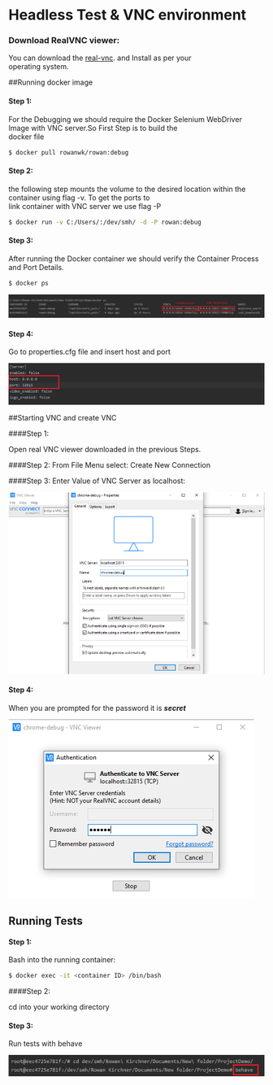 # Headless Test & VNC environment

### Download RealVNC viewer:

You can download the [real-vnc](https://www.realvnc.com/en/connect/download/viewer/macos/). and Install as per your\
operating system.

##Running docker image

####  Step 1:
For the Debugging we should require the Docker Selenium WebDriver Image with VNC server.So First Step is to build the \
docker file
```sh
$ docker pull rowanwk/rowan:debug
```

#### Step 2:
the following step mounts the volume to the desired location within the container using flag -v. To get the ports to \
link container with VNC server we use flag -P
  
```sh
$ docker run -v C:/Users/:/dev/smh/ -d -P rowan:debug
```

#### Step 3:
After running the Docker container we should verify the Container Process and Port Details.
```sh
$ docker ps
```

![](Images/image1.png)

#### Step 4:

Go to properties.cfg file and insert host and port

![](Images/image2.png)

##Starting VNC and create VNC

####Step 1: 

Open real VNC viewer downloaded in the previous Steps.

####Step 2: 
From File Menu select: Create New Connection

####Step 3: 
Enter Value of VNC Server as localhost:

![](Images/image3.png)

#### Step 4:

When you are prompted for the password it is ***secret***

![](Images/image4.png)

## Running Tests

#### Step 1:
Bash into the running container:

```sh
$ docker exec -it <container ID> /bin/bash
```

####Step 2:

cd into your working directory

#### Step 3:

Run tests with behave

![](Images/image5.png)